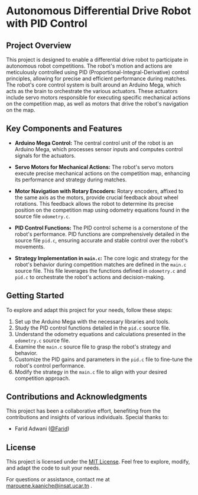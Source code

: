# Autonomous Differential Drive Robot with PID Control

## Project Overview

This project is designed to enable a differential drive robot to participate in autonomous robot competitions. The robot's motion and actions are meticulously controlled using PID (Proportional-Integral-Derivative) control principles, allowing for precise and efficient performance during matches.
The robot's core control system is built around an Arduino Mega, which acts as the brain to orchestrate the various actuators. These actuators include servo motors responsible for executing specific mechanical actions on the competition map, as well as motors that drive the robot's navigation on the map.

## Key Components and Features

- **Arduino Mega Control:** The central control unit of the robot is an Arduino Mega, which processes sensor inputs and computes control signals for the actuators.

- **Servo Motors for Mechanical Actions:** The robot's servo motors execute precise mechanical actions on the competition map, enhancing its performance and strategy during matches.

- **Motor Navigation with Rotary Encoders:** Rotary encoders, affixed to the same axis as the motors, provide crucial feedback about wheel rotations. This feedback allows the robot to determine its precise position on the competition map using odometry equations found in the source file `odometry.c`.

- **PID Control Functions:** The PID control scheme is a cornerstone of the robot's performance. PID functions are comprehensively detailed in the source file `pid.c`, ensuring accurate and stable control over the robot's movements.

- **Strategy Implementation in `main.c`:** The core logic and strategy for the robot's behavior during competition matches are defined in the `main.c` source file. This file leverages the functions defined in `odometry.c` and `pid.c` to orchestrate the robot's actions and decision-making.

## Getting Started

To explore and adapt this project for your needs, follow these steps:

1. Set up the Arduino Mega with the necessary libraries and tools.
2. Study the PID control functions detailed in the `pid.c` source file.
3. Understand the odometry equations and calculations presented in the `odometry.c` source file.
4. Examine the `main.c` source file to grasp the robot's strategy and behavior.
5. Customize the PID gains and parameters in the `pid.c` file to fine-tune the robot's control performance.
6. Modify the strategy in the `main.c` file to align with your desired competition approach.

## Contributions and Acknowledgments

This project has been a collaborative effort, benefiting from the contributions and insights of various individuals. Special thanks to:

- Farid Adwani ([@Farid](https://github.com/Farid-Adwani))

## License

This project is licensed under the [MIT License](LICENSE). Feel free to explore, modify, and adapt the code to suit your needs.

For questions or assistance, contact me at marouene.kaaniche@insat.ucar.tn .
